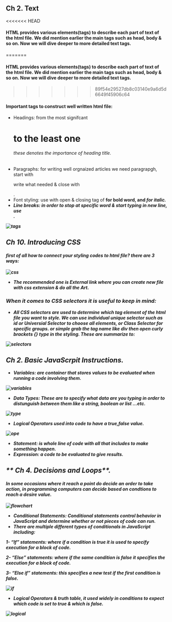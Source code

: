 ## **Ch 2. Text**
<<<<<<< HEAD
#### HTML provides various elements(tags) to describe each part of text of the html file. We did mention earlier the main tags such as head, body & so on. Now we will dive deeper to more detailed text tags.

=======
#### HTML provides various elements(tags) to describe each part of text of the html file. We did mention earlier the main tags such as head, body & so on. Now we will dive deeper to more detailed text tags. 
>>>>>>> 89f54e29527db8c03140e9a6d5d6649f45906c64
#### Important tags to construct well written html file:
- Headings: from the most signifcant <h1> to the least one <h6> these denotes the importance of heading title.
- Paragraphs: for writing well orgnaized articles we need paragrapgh, start with <p> write what needed & close with </p>.
- Font styling: use with open & closing tag of <b> for bold word, and <i> for italic.
- Line breaks: in order to stop at specific word & start typing in new line, use <br />.

![tags](https://mason.gmu.edu/~kshiffl4/375/HTML_Tags.jpg)

## **Ch 10. Introducing CSS**
#### first of all how to connect your styling codes to html file? there are 3 ways:
![css](https://www.bitdegree.org/learn/storage/media/images/8c4493d3-110c-4a95-8b70-7626ce2d2f4e.jpg)
- The recommended one is External link where you can create new file with css extension & do all the Art.

### When it comes to CSS selectors it is useful to keep in mind:
- All CSS selectors are used to determine which tag element of the html file you want to style. We can use individual unique selector such as *id* or *Universial Selector* to choose all elements, or *Class Selector* for specific groups. or simple grab the tag name like *div* then open curly brackets {} type in the styling. These are summarize to:

![selectors](https://miro.medium.com/max/816/1*C5I-5SJ9CmSdQatEsOwsTg.png)

## **Ch 2. Basic JavaScrpit Instructions**.
- Variables: are container that stores values to be evaluated when running a code involving them.

![variables](https://miro.medium.com/max/4800/1*lrq9keAv-dGD_gtb0TNknw.jpeg)

- Data Types:
These are to specify what data are you typing in order to distunguish between them like a string, boolean or list ...etc.

![type](https://res.cloudinary.com/practicaldev/image/fetch/s--pl8LqxGv--/c_imagga_scale,f_auto,fl_progressive,h_420,q_auto,w_1000/https://dev-to-uploads.s3.amazonaws.com/i/zhchycb77n7vz6252uy7.jpg)

- Logical Operators used into code to have a true,false value.

![ope](https://i.ytimg.com/vi/wFB-ywsNPwg/maxresdefault.jpg)

- Statement: is whole line of code with all that includes to make something happen.
- Expression: a code to be evaluated to give results.

## ** Ch 4. Decisions and Loops**.
#### In some occasions where it reach a point do decide an order to take action, in programming computers can decide based on condtions to reach a desire value.

![flowchart](https://cdn.ourcodeworld.com/public-media/gallery/gallery-574c2766d2832.png)

- Conditional Statements: Conditional statements control behavior in JavaScript and determine whether or not pieces of code can run.
- There are multiple different types of conditionals in JavaScript including:

1- “If” statements: where if a condition is true it is used to specify execution for a block of code.

2- “Else” statements: where if the same condition is false it specifies the execution for a block of code.

3- “Else if” statements: this specifies a new test if the first condition is false.

![if](https://miro.medium.com/max/969/1*0yHBNB-UVy70ym6gf_0LsA.png)

- Logical Operators & truth table, it used widely in conditions to expect which code is set to true & which is false.

![logical](https://slideplayer.com/slide/5236031/16/images/5/Logical+Operators+A+truth+table+shows+all+possible+true-false+combinations+of+the+terms..jpg)